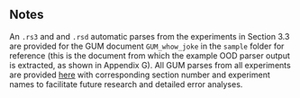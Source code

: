 ## Notes

An `.rs3` and and `.rsd` automatic parses from the experiments in Section 3.3 are provided for the GUM document `GUM_whow_joke` in the `sample` folder for reference (this is the document from which the example OOD parser output is extracted, as shown in Appendix G). All GUM parses from all experiments are provided [here](https://drive.google.com/drive/folders/1Wi9RZOoIaXF4If6sNfWS40fN_xO1y1_B?usp=share_link) with corresponding section number and experiment names to facilitate future research and detailed error analyses.  
